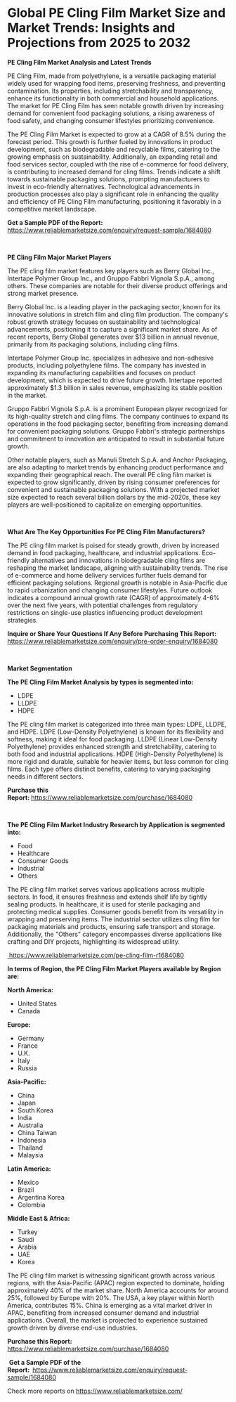 <p><h1>Global PE Cling Film Market Size and Market Trends: Insights and Projections from 2025 to 2032</h1></p><p><strong>PE Cling Film Market Analysis and Latest Trends</strong></p>
<p><p>PE Cling Film, made from polyethylene, is a versatile packaging material widely used for wrapping food items, preserving freshness, and preventing contamination. Its properties, including stretchability and transparency, enhance its functionality in both commercial and household applications. The market for PE Cling Film has seen notable growth driven by increasing demand for convenient food packaging solutions, a rising awareness of food safety, and changing consumer lifestyles prioritizing convenience.</p><p>The PE Cling Film Market is expected to grow at a CAGR of 8.5% during the forecast period. This growth is further fueled by innovations in product development, such as biodegradable and recyclable films, catering to the growing emphasis on sustainability. Additionally, an expanding retail and food services sector, coupled with the rise of e-commerce for food delivery, is contributing to increased demand for cling films. Trends indicate a shift towards sustainable packaging solutions, prompting manufacturers to invest in eco-friendly alternatives. Technological advancements in production processes also play a significant role in enhancing the quality and efficiency of PE Cling Film manufacturing, positioning it favorably in a competitive market landscape.</p></p>
<p><strong>Get a Sample PDF of the Report:&nbsp;</strong> <a href="https://www.reliablemarketsize.com/enquiry/request-sample/1684080?utm_campaign=2948&utm_medium=2&utm_source=Github&utm_content=ia&utm_term=26032025&utm_id=pe-cling-film">https://www.reliablemarketsize.com/enquiry/request-sample/1684080</a></p>
<p>&nbsp;</p>
<p><strong>PE Cling Film Major Market Players</strong></p>
<p><p>The PE cling film market features key players such as Berry Global Inc., Intertape Polymer Group Inc., and Gruppo Fabbri Vignola S.p.A., among others. These companies are notable for their diverse product offerings and strong market presence.</p><p>Berry Global Inc. is a leading player in the packaging sector, known for its innovative solutions in stretch film and cling film production. The company's robust growth strategy focuses on sustainability and technological advancements, positioning it to capture a significant market share. As of recent reports, Berry Global generates over $13 billion in annual revenue, primarily from its packaging solutions, including cling films.</p><p>Intertape Polymer Group Inc. specializes in adhesive and non-adhesive products, including polyethylene films. The company has invested in expanding its manufacturing capabilities and focuses on product development, which is expected to drive future growth. Intertape reported approximately $1.3 billion in sales revenue, emphasizing its stable position in the market.</p><p>Gruppo Fabbri Vignola S.p.A. is a prominent European player recognized for its high-quality stretch and cling films. The company continues to expand its operations in the food packaging sector, benefiting from increasing demand for convenient packaging solutions. Gruppo Fabbri's strategic partnerships and commitment to innovation are anticipated to result in substantial future growth.</p><p>Other notable players, such as Manuli Stretch S.p.A. and Anchor Packaging, are also adapting to market trends by enhancing product performance and expanding their geographical reach. The overall PE cling film market is expected to grow significantly, driven by rising consumer preferences for convenient and sustainable packaging solutions. With a projected market size expected to reach several billion dollars by the mid-2020s, these key players are well-positioned to capitalize on emerging opportunities.</p></p>
<p>&nbsp;</p>
<p><strong>What Are The Key Opportunities For PE Cling Film Manufacturers?</strong></p>
<p><p>The PE cling film market is poised for steady growth, driven by increased demand in food packaging, healthcare, and industrial applications. Eco-friendly alternatives and innovations in biodegradable cling films are reshaping the market landscape, aligning with sustainability trends. The rise of e-commerce and home delivery services further fuels demand for efficient packaging solutions. Regional growth is notable in Asia-Pacific due to rapid urbanization and changing consumer lifestyles. Future outlook indicates a compound annual growth rate (CAGR) of approximately 4-6% over the next five years, with potential challenges from regulatory restrictions on single-use plastics influencing product development strategies.</p></p>
<p><strong>Inquire or Share Your Questions If Any Before Purchasing This Report:</strong> <a href="https://www.reliablemarketsize.com/enquiry/pre-order-enquiry/1684080?utm_campaign=2948&utm_medium=2&utm_source=Github&utm_content=ia&utm_term=26032025&utm_id=pe-cling-film">https://www.reliablemarketsize.com/enquiry/pre-order-enquiry/1684080</a></p>
<p>&nbsp;</p>
<p><strong>Market Segmentation</strong></p>
<p><strong>The PE Cling Film Market Analysis by types is segmented into:</strong></p>
<p><ul><li>LDPE</li><li>LLDPE</li><li>HDPE</li></ul></p>
<p><p>The PE cling film market is categorized into three main types: LDPE, LLDPE, and HDPE. LDPE (Low-Density Polyethylene) is known for its flexibility and softness, making it ideal for food packaging. LLDPE (Linear Low-Density Polyethylene) provides enhanced strength and stretchability, catering to both food and industrial applications. HDPE (High-Density Polyethylene) is more rigid and durable, suitable for heavier items, but less common for cling films. Each type offers distinct benefits, catering to varying packaging needs in different sectors.</p></p>
<p><strong>Purchase this Report:&nbsp;</strong><a href="https://www.reliablemarketsize.com/purchase/1684080?utm_campaign=2948&utm_medium=2&utm_source=Github&utm_content=ia&utm_term=26032025&utm_id=pe-cling-film">https://www.reliablemarketsize.com/purchase/1684080</a></p>
<p>&nbsp;</p>
<p><strong>The PE Cling Film Market Industry Research by Application is segmented into:</strong></p>
<p><ul><li>Food</li><li>Healthcare</li><li>Consumer Goods</li><li>Industrial</li><li>Others</li></ul></p>
<p><p>The PE cling film market serves various applications across multiple sectors. In food, it ensures freshness and extends shelf life by tightly sealing products. In healthcare, it is used for sterile packaging and protecting medical supplies. Consumer goods benefit from its versatility in wrapping and preserving items. The industrial sector utilizes cling film for packaging materials and products, ensuring safe transport and storage. Additionally, the "Others" category encompasses diverse applications like crafting and DIY projects, highlighting its widespread utility.</p></p>
<p><a href="https://www.reliablemarketsize.com/pe-cling-film-r1684080?utm_campaign=2948&utm_medium=2&utm_source=Github&utm_content=ia&utm_term=26032025&utm_id=pe-cling-film">&nbsp;https://www.reliablemarketsize.com/pe-cling-film-r1684080</a></p>
<p><strong>In terms of Region, the PE Cling Film Market Players available by Region are:</strong></p>
<p>
    <p> <strong> North America: </strong>
        <ul>
            <li>United States</li>
            <li>Canada</li>
        </ul>
        </p> 
    <p> <strong> Europe: </strong>
        <ul>
            <li>Germany</li>
            <li>France</li>
            <li>U.K.</li>
            <li>Italy</li>
            <li>Russia</li>
        </ul>
        </p> 
    <p> <strong> Asia-Pacific: </strong>
        <ul>
            <li>China</li>
            <li>Japan</li>
            <li>South Korea</li>
            <li>India</li>
            <li>Australia</li>
            <li>China Taiwan</li>
            <li>Indonesia</li>
            <li>Thailand</li>
            <li>Malaysia</li>
        </ul>
        </p> 
    <p> <strong> Latin America: </strong>
        <ul>
            <li>Mexico</li>
            <li>Brazil</li>
            <li>Argentina Korea</li>
            <li>Colombia</li>
        </ul>
        </p> 
    <p> <strong> Middle East & Africa: </strong>
        <ul>
            <li>Turkey</li>
            <li>Saudi</li>
            <li>Arabia</li>
            <li>UAE</li>
            <li>Korea</li>
        </ul>
    </p>
    </p>
<p><p>The PE cling film market is witnessing significant growth across various regions, with the Asia-Pacific (APAC) region expected to dominate, holding approximately 40% of the market share. North America accounts for around 25%, followed by Europe with 20%. The USA, a key player within North America, contributes 15%. China is emerging as a vital market driver in APAC, benefiting from increased consumer demand and industrial applications. Overall, the market is projected to experience sustained growth driven by diverse end-use industries.</p></p>
<p><strong>Purchase this Report: </strong><a href="https://www.reliablemarketsize.com/purchase/1684080?utm_campaign=2948&utm_medium=2&utm_source=Github&utm_content=ia&utm_term=26032025&utm_id=pe-cling-film">https://www.reliablemarketsize.com/purchase/1684080</a></p>
<p>&nbsp;<strong>Get a Sample PDF of the Report:&nbsp;&nbsp;</strong><a href="https://www.reliablemarketsize.com/enquiry/request-sample/1684080?utm_campaign=2948&utm_medium=2&utm_source=Github&utm_content=ia&utm_term=26032025&utm_id=pe-cling-film">https://www.reliablemarketsize.com/enquiry/request-sample/1684080</a></p>
<p><strong></strong></p>
<p>Check more reports on <a href="https://www.reliablemarketsize.com/?utm_campaign=2948&utm_medium=2&utm_source=Github&utm_content=ia&utm_term=26032025&utm_id=pe-cling-film">https://www.reliablemarketsize.com/</a></p>